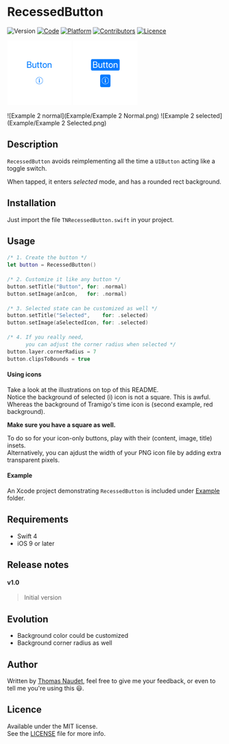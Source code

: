 # RecessedButton

![Version](https://img.shields.io/badge/version-1-green.svg)
[![Code](https://img.shields.io/badge/code-Swift%204-orange.svg)](https://swift.org)
[![Platform](https://img.shields.io/badge/platform-iOS-red.svg)](https://www.apple.com/ios/)
[![Contributors](https://img.shields.io/badge/contributors-Thomas%20NAUDET-blue.svg)](https://twitter.com/tomn94)
[![Licence](https://img.shields.io/badge/licence-MIT-lightgrey.svg)](https://opensource.org/licenses/MIT)


<img src="Example/Example 1 Normal.png" alt="Example 1 normal" height="150px" />
<img src="Example/Example 1 Selected.png" alt="Example 1 selected" height="150px" />

![Example 2 normal](Example/Example 2 Normal.png)
![Example 2 selected](Example/Example 2 Selected.png)


## Description

`RecessedButton` avoids reimplementing all the time a `UIButton` acting like a toggle switch.

When tapped, it enters *selected* mode, and has a rounded rect background.


## Installation

Just import the file `TNRecessedButton.swift` in your project.


## Usage

```swift
/* 1. Create the button */
let button = RecessedButton()

/* 2. Customize it like any button */
button.setTitle("Button", for: .normal)
button.setImage(anIcon,   for: .normal)

/* 3. Selected state can be customized as well */
button.setTitle("Selected",    for: .selected)
button.setImage(aSelectedIcon, for: .selected)

/* 4. If you really need,
      you can adjust the corner radius when selected */
button.layer.cornerRadius = 7
button.clipsToBounds = true
```

#### Using icons

Take a look at the illustrations on top of this README.  
Notice the background of selected (i) icon is not a square. This is awful.  
Whereas the background of Tramigo's time icon is (second example, red background).

**Make sure you have a square as well.**

To do so for your icon-only buttons, play with their (content, image, title) insets.  
Alternatively, you can ajdust the width of your PNG icon file by adding extra transparent pixels.

#### Example

An Xcode project demonstrating `RecessedButton` is included under [Example](Example) folder.


## Requirements

- Swift 4
- iOS 9 or later


## Release notes

#### v1.0
> Initial version


## Evolution

- Background color could be customized
- Background corner radius as well


## Author

Written by [Thomas Naudet](https://twitter.com/tomn94), feel free to give me your feedback, or even to tell me you're using this 😃.


## Licence

Available under the MIT license.\
See the [LICENSE](LICENSE) file for more info.